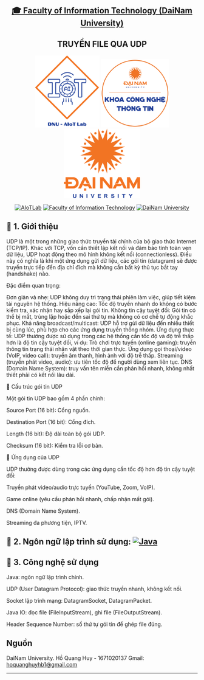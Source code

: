 <h2 align="center">
    <a href="https://dainam.edu.vn/vi/khoa-cong-nghe-thong-tin">
    🎓 Faculty of Information Technology (DaiNam University)
    </a>
</h2>
<h2 align="center">
   TRUYỀN FILE QUA UDP
</h2>
<div align="center">
    <p align="center">
        <img src="docs/aiotlab_logo.png" alt="AIoTLab Logo" width="170"/>
        <img src="docs/fitdnu_logo.png" alt="AIoTLab Logo" width="180"/>
        <img src="docs/dnu_logo.png" alt="DaiNam University Logo" width="200"/>
    </p>

[![AIoTLab](https://img.shields.io/badge/AIoTLab-green?style=for-the-badge)](https://www.facebook.com/DNUAIoTLab)
[![Faculty of Information Technology](https://img.shields.io/badge/Faculty%20of%20Information%20Technology-blue?style=for-the-badge)](https://dainam.edu.vn/vi/khoa-cong-nghe-thong-tin)
[![DaiNam University](https://img.shields.io/badge/DaiNam%20University-orange?style=for-the-badge)](https://dainam.edu.vn)

</div>

## 📖 1. Giới thiệu
UDP là một trong những giao thức truyền tải chính của bộ giao thức Internet (TCP/IP). Khác với TCP, vốn cần thiết lập kết nối và đảm bảo tính toàn vẹn dữ liệu, UDP hoạt động theo mô hình không kết nối (connectionless). Điều này có nghĩa là khi một ứng dụng gửi dữ liệu, các gói tin (datagram) sẽ được truyền trực tiếp đến địa chỉ đích mà không cần bất kỳ thủ tục bắt tay (handshake) nào.

Đặc điểm quan trọng:

Đơn giản và nhẹ: UDP không duy trì trạng thái phiên làm việc, giúp tiết kiệm tài nguyên hệ thống.
Hiệu năng cao: Tốc độ truyền nhanh do không có bước kiểm tra, xác nhận hay sắp xếp lại gói tin.
Không tin cậy tuyệt đối: Gói tin có thể bị mất, trùng lặp hoặc đến sai thứ tự mà không có cơ chế tự động khắc phục.
Khả năng broadcast/multicast: UDP hỗ trợ gửi dữ liệu đến nhiều thiết bị cùng lúc, phù hợp cho các ứng dụng truyền thông nhóm.
Ứng dụng thực tế:
UDP thường được sử dụng trong các hệ thống cần tốc độ và độ trễ thấp hơn là độ tin cậy tuyệt đối, ví dụ:
Trò chơi trực tuyến (online gaming): truyền thông tin trạng thái nhân vật theo thời gian thực.
Ứng dụng gọi thoại/video (VoIP, video call): truyền âm thanh, hình ảnh với độ trễ thấp.
Streaming (truyền phát video, audio): ưu tiên tốc độ để người dùng xem liên tục.
DNS (Domain Name System): truy vấn tên miền cần phản hồi nhanh, không nhất thiết phải có kết nối lâu dài.

🔹 Cấu trúc gói tin UDP

Một gói tin UDP bao gồm 4 phần chính:

Source Port (16 bit): Cổng nguồn.

Destination Port (16 bit): Cổng đích.

Length (16 bit): Độ dài toàn bộ gói UDP.

Checksum (16 bit): Kiểm tra lỗi cơ bản.

🔹 Ứng dụng của UDP

UDP thường được dùng trong các ứng dụng cần tốc độ hơn độ tin cậy tuyệt đối:

Truyền phát video/audio trực tuyến (YouTube, Zoom, VoIP).

Game online (yêu cầu phản hồi nhanh, chấp nhận mất gói).

DNS (Domain Name System).

Streaming đa phương tiện, IPTV.

## 🔧 2. Ngôn ngữ lập trình sử dụng: [![Java](https://img.shields.io/badge/Java-007396?style=for-the-badge&logo=java&logoColor=white)](https://www.java.com/)

## 🚀 3. Công nghệ sử dụng

Java: ngôn ngữ lập trình chính.

UDP (User Datagram Protocol): giao thức truyền nhanh, không kết nối.

Socket lập trình mạng: DatagramSocket, DatagramPacket.

Java IO: đọc file (FileInputStream), ghi file (FileOutputStream).

Header Sequence Number: số thứ tự gói tin để ghép file đúng.

## Nguồn
DaiNam University. 
Hồ Quang Huy - 1671020137
Gmail: hoquanghuyhb1@gmail.com


---
